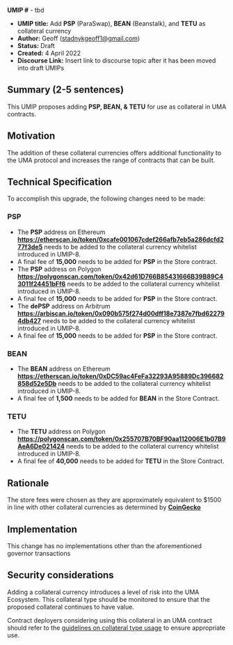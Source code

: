 **UMIP #**  - tbd

-   **UMIP title:** Add **PSP** (ParaSwap), **BEAN** (Beanstalk), and **TETU** as collateral currency 
-   **Author:**  Geoff (stadnykgeoff1@gmail.com)
-   **Status:** Draft
-   **Created:**  4 April 2022
-   **Discourse Link:**  Insert link to discourse topic after it has been moved into draft UMIPs

## Summary (2-5 sentences)

This UMIP proposes adding **PSP, BEAN, & TETU** for use as collateral in UMA contracts.

## Motivation

The addition of these collateral currencies offers additional functionality to the UMA protocol and increases the range of contracts that can be built.

## Technical Specification

To accomplish this upgrade, the following changes need to be made:

### PSP
-   The **PSP** address on Ethereum **https://etherscan.io/token/0xcafe001067cdef266afb7eb5a286dcfd277f3de5** needs to be added to the collateral currency whitelist introduced in UMIP-8.
-   A final fee of **15,000** needs to be added for **PSP** in the Store contract.
-   The **PSP** address on Polygon **https://polygonscan.com/token/0x42d61D766B85431666B39B89C43011f24451bFf6** needs to be added to the collateral currency whitelist introduced in UMIP-8.
-   A final fee of **15,000** needs to be added for **PSP** in the Store contract.
-   The **dePSP** address on Arbitrum **https://arbiscan.io/token/0x090b575f274d00dff18e7387e7fbd622794db427** needs to be added to the collateral currency whitelist introduced in UMIP-8.
-   A final fee of **15,000** needs to be added for **PSP** in the Store contract.

### BEAN
-   The **BEAN** address on Ethereum **https://etherscan.io/token/0xDC59ac4FeFa32293A95889Dc396682858d52e5Db** needs to be added to the collateral currency whitelist introduced in UMIP-8.
-   A final fee of **1,500** needs to be added for **BEAN** in the Store Contract.

### TETU
-   The **TETU** address on Polygon **https://polygonscan.com/token/0x255707B70BF90aa112006E1b07B9AeA6De021424** needs to be added to the collateral currency whitelist introduced in UMIP-8.
-   A final fee of **40,000** needs to be added for **TETU** in the Store Contract.

## Rationale

The store fees were chosen as they are approximately equivalent to $1500 in line with other collateral currencies as determined by **[CoinGecko](https://www.coingecko.com/)**

## Implementation


This change has no implementations other than the aforementioned governor transactions

## Security considerations

Adding a collateral currency introduces a level of risk into the UMA Ecosystem.  This collateral type should be monitored to ensure that the proposed collateral continues to have value.

Contract deployers considering using this collateral in an UMA contract should refer to the [guidelines on collateral type usage](https://docs.umaproject.org/uma-tokenholders/guidence-on-collateral-currency-addition) to ensure appropriate use.
